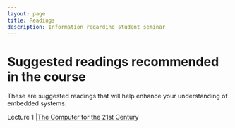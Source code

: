 ```yaml
---
layout: page
title: Readings
description: Information regarding student seminar 
---
```


# Suggested readings recommended in the course

These are suggested readings that will help enhance your understanding of embedded systems.


Lecture 1 |[The Computer for the 21st Century](https://dl.acm.org/doi/10.1145/329124.329126)